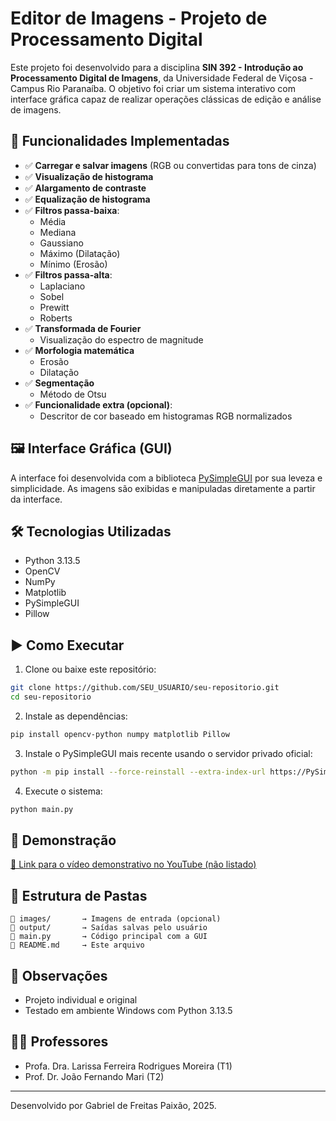 # Editor de Imagens - Projeto de Processamento Digital

Este projeto foi desenvolvido para a disciplina **SIN 392 - Introdução ao Processamento Digital de Imagens**, da Universidade Federal de Viçosa - Campus Rio Paranaíba. O objetivo foi criar um sistema interativo com interface gráfica capaz de realizar operações clássicas de edição e análise de imagens.

## 🎯 Funcionalidades Implementadas

- ✅ **Carregar e salvar imagens** (RGB ou convertidas para tons de cinza)
- ✅ **Visualização de histograma**
- ✅ **Alargamento de contraste**
- ✅ **Equalização de histograma**
- ✅ **Filtros passa-baixa**:
  - Média
  - Mediana
  - Gaussiano
  - Máximo (Dilatação)
  - Mínimo (Erosão)
- ✅ **Filtros passa-alta**:
  - Laplaciano
  - Sobel
  - Prewitt
  - Roberts
- ✅ **Transformada de Fourier**
  - Visualização do espectro de magnitude
- ✅ **Morfologia matemática**
  - Erosão
  - Dilatação
- ✅ **Segmentação**
  - Método de Otsu
- ✅ **Funcionalidade extra (opcional)**:
  - Descritor de cor baseado em histogramas RGB normalizados

## 🖼️ Interface Gráfica (GUI)

A interface foi desenvolvida com a biblioteca [PySimpleGUI](https://pysimplegui.readthedocs.io/en/latest/) por sua leveza e simplicidade. As imagens são exibidas e manipuladas diretamente a partir da interface.

## 🛠️ Tecnologias Utilizadas

- Python 3.13.5
- OpenCV
- NumPy
- Matplotlib
- PySimpleGUI
- Pillow

## ▶️ Como Executar

1. Clone ou baixe este repositório:
```bash
git clone https://github.com/SEU_USUARIO/seu-repositorio.git
cd seu-repositorio
```

2. Instale as dependências:
```bash
pip install opencv-python numpy matplotlib Pillow
```

3. Instale o PySimpleGUI mais recente usando o servidor privado oficial:
```bash
python -m pip install --force-reinstall --extra-index-url https://PySimpleGUI.net/install PySimpleGUI
```

4. Execute o sistema:
```bash
python main.py
```

## 🎥 Demonstração

[🔗 Link para o vídeo demonstrativo no YouTube (não listado)](https://youtube.com/seu-link)

## 📁 Estrutura de Pastas

```
📂 images/       → Imagens de entrada (opcional)
📂 output/       → Saídas salvas pelo usuário
📄 main.py       → Código principal com a GUI
📄 README.md     → Este arquivo
```

## 🧠 Observações

- Projeto individual e original
- Testado em ambiente Windows com Python 3.13.5

## 👨‍🏫 Professores

- Profa. Dra. Larissa Ferreira Rodrigues Moreira (T1)
- Prof. Dr. João Fernando Mari (T2)

---

Desenvolvido por Gabriel de Freitas Paixão, 2025.
